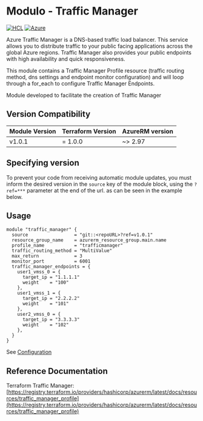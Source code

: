 # Modulo - Traffic Manager
[![HCL](https://img.shields.io/badge/language-HCL-blueviolet)](https://www.terraform.io/)
[![Azure](https://img.shields.io/badge/provider-Azure-blue)](https://registry.terraform.io/providers/hashicorp/azurerm/latest)

Azure Traffic Manager is a DNS-based traffic load balancer. This service allows you to distribute traffic to your public facing applications across the global Azure regions. Traffic Manager also provides your public endpoints with high availability and quick responsiveness.

This module contains a Traffic Manager Profile resource (traffic routing method, dns settings and endpoint monitor configuration) and will loop through a for_each to configure Traffic Manager Endpoints.

Module developed to facilitate the creation of Traffic Manager

## Version Compatibility

| Module Version | Terraform Version | AzureRM version |
|----------------|-------------------| ---------------- |
| v1.0.1 | = 1.0.0 | ~> 2.97 |

## Specifying version

To prevent your code from receiving automatic module updates, you must inform the desired version in the `source` key of the module block, using the `?ref=***` parameter at the end of the url. as can be seen in the example below.

## Usage 

```hcl
module "traffic_manager" {
  source                 = "git::<repoURL>?ref=v1.0.1"
  resource_group_name    = azurerm_resource_group.main.name
  profile_name           = "trafficmanager"
  traffic_routing_method = "MultiValue"
  max_return             = 3
  monitor_port           = 6001
  traffic_manager_endpoints = {
    user1_vmss_0 = {
      target_ip = "1.1.1.1"
      weight    = "100"
    },
    user1_vmss_1 = {
      target_ip = "2.2.2.2"
      weight    = "101"
    },
    user2_vmss_0 = {
      target_ip = "3.3.3.3"
      weight    = "102"
    },
  }
}
```

See [Configuration](configuration.md)

## Reference Documentation

Terraform Traffic Manager: [https://registry.terraform.io/providers/hashicorp/azurerm/latest/docs/resources/traffic_manager_profile](https://registry.terraform.io/providers/hashicorp/azurerm/latest/docs/resources/traffic_manager_profile)